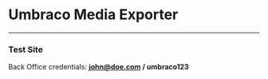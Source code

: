 # Umbraco Media Exporter #

------------

### Test Site ###
Back Office credentials: **john@doe.com / umbraco123**